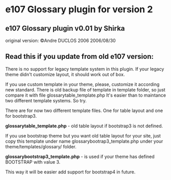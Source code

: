 # e107 Glossary plugin for version 2


## e107 Glossary plugin v0.01 by  Shirka

original version: ©Andre DUCLOS 2006 2006/08/30


## Read this if you update from old e107 version:

There is no support for legacy template system in this plugin. If your legacy theme didn't customize layout, it should work out of box. 

If you use custom template in your theme, please, customize it according new standard. 
There is old backup file of template in template folder, so just compare it with file glossarytable_template.php
It's easier than to maintance two different template systems. So try.

There are for now two different template files. One for table layout and one for bootstrap3. 

**glossarytable_template.php** - old table layout if bootstrap3 is not defined. 

If you use bootstrap theme but you want old table layout for your site, just copy this template 
under name glossarybootrap3_template.php under your theme/templates/glossary/ folder. 

**glossarybootstrap3_template.php** - is used if your theme has defined BOOTSTRAP with value 3.

This way it will be easier add support for bootstrap4 in future. 
 
